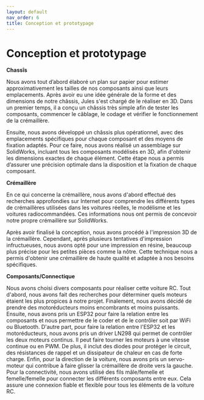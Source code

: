 ```yaml
---
layout: default
nav_order: 6
title: Conception et prototypage
---
```


# Conception et prototypage
**Chassîs** 

  
Nous avons tout d’abord élaboré un plan sur papier pour estimer approximativement les tailles de nos composants ainsi que leurs emplacements. Après avoir eu une idée générale de la forme et des dimensions de notre châssis, Jules s'est chargé de le réaliser en 3D. Dans un premier temps, il a conçu un châssis très simple afin de tester les composants, commencer le câblage, le codage et vérifier le fonctionnement de la crémaillère.

Ensuite, nous avons développé un châssis plus opérationnel, avec des emplacements spécifiques pour chaque composant et des moyens de fixation adaptés. Pour ce faire, nous avons réalisé un assemblage sur SolidWorks, incluant tous les composants modélisés en 3D, afin d'obtenir les dimensions exactes de chaque élément. Cette étape nous a permis d’assurer une précision optimale dans la disposition et la fixation de chaque composant.

<script type="module" src="https://unpkg.com/@google/model-viewer/dist/model-viewer.min.js"></script>

<model-viewer id="viewer" alt="Modèle 3D du châssis" src="images/chassis3d.gltf" poster="images/Capture2.PNG" shadow-intensity="1" camera-controls touch-action="pan-y" style="width: 100%; height: 500px;">
</model-viewer>

**Crémaillère**
  
En ce qui concerne la crémaillère, nous avons d'abord effectué des recherches approfondies sur Internet pour comprendre les différents types de crémaillères utilisées dans les voitures réelles, le modélisme et les voitures radiocommandées. Ces informations nous ont permis de concevoir notre propre crémaillère sur SolidWorks.

Après avoir finalisé la conception, nous avons procédé à l'impression 3D de la crémaillère. Cependant, après plusieurs tentatives d'impression infructueuses, nous avons opté pour une impression en résine, beaucoup plus précise pour les petites pièces comme la nôtre. Cette technique nous a permis d'obtenir une crémaillère de haute qualité et adaptée à nos besoins spécifiques.

<model-viewer id="viewer" alt="Modèle 3D de la crémaillère" src="images/AssemblageCremaillere.gltf" poster="/docs/images/capture.jpg" shadow-intensity="1" camera-controls touch-action="pan-y" style="width: 100%; height: 500px;">
</model-viewer>


**Composants/Connectique**

Nous avons choisi divers composants pour réaliser cette voiture RC. Tout d'abord, nous avons fait des recherches pour déterminer quels moteurs étaient les plus propices à notre projet. Finalement, nous avons décidé de prendre des motoréducteurs moins encombrants et moins puissants. Ensuite, nous avons pris un ESP32 pour faire la relation entre les composants et nous permettre de le coder et de le contrôler soit par WiFi ou Bluetooth. D'autre part, pour faire la relation entre l'ESP32 et les motoréducteurs, nous avons pris un driver LN298 qui permet de contrôler les deux moteurs continus. Il peut faire tourner les moteurs à une vitesse continue ou en PWM. De plus, il inclut des diodes pour protéger le circuit, des résistances de rappel et un dissipateur de chaleur en cas de forte charge. Enfin, pour la direction de la voiture, nous avons pris un servo-moteur qui contribue à faire glisser la crémaillère de droite vers la gauche.
Pour la connectivité, nous avons utilisé des fils mâle/femelle et femelle/femelle pour connecter les différents composants entre eux. Cela assure une connexion fiable et flexible pour tous les éléments de la voiture RC.

<div style="display: flex; flex-wrap: wrap; gap: 10px; justify-content: space-between;">
  <model-viewer id="viewer1" alt="Modèle 3D des moteurs" src="images/moteur RC.gltf" poster="images/capture.jpg" shadow-intensity="1" camera-controls touch-action="pan-y" style="width: 22%; height: 200px;"></model-viewer>
  <model-viewer id="viewer2" alt="Modèle 3D du driver" src="images/Driver.gltf" poster="images/capture.jpg" shadow-intensity="1" camera-controls touch-action="pan-y" style="width: 22%; height: 200px;"></model-viewer>
  <model-viewer id="viewer3" alt="Modèle 3D de l'ESP32" src="images/ESP32.gltf" poster="images/capture.jpg" shadow-intensity="1" camera-controls touch-action="pan-y" style="width: 22%; height: 200px;"></model-viewer>
  <model-viewer id="viewer4" alt="Modèle 3D du servomoteur" src="images/Servo.gltf" poster="images/capture.jpg" shadow-intensity="1" camera-controls touch-action="pan-y" style="width: 22%; height: 200px;"></model-viewer>
</div>






